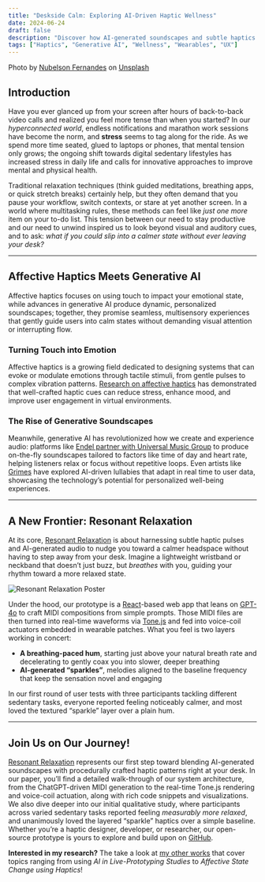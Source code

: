 ```yaml
---
title: "Deskside Calm: Exploring AI-Driven Haptic Wellness"
date: 2024-06-24
draft: false
description: "Discover how AI-generated soundscapes and subtle haptics blend seamlessly to keep you relaxed at your desk, no screens or breaks required!"
tags: ["Haptics", "Generative AI", "Wellness", "Wearables", "UX"]
---
```


Photo by [Nubelson Fernandes](https://unsplash.com/@nublson?utm_content=creditCopyText&utm_medium=referral&utm_source=unsplash) on [Unsplash](https://unsplash.com/photos/woman-in-gray-sweater-covering-her-face-Cc9Yso_xn4I?utm_content=creditCopyText&utm_medium=referral&utm_source=unsplash)

## Introduction

Have you ever glanced up from your screen after hours of back-to-back video calls and realized you feel more tense than when you started? In our *hyperconnected world*, endless notifications and marathon work sessions have become the norm, and **stress** seems to tag along for the ride. As we spend more time seated, glued to laptops or phones, that mental tension only grows; the ongoing shift towards digital sedentary lifestyles has increased stress in daily life and calls for innovative approaches to improve mental and physical health.

Traditional relaxation techniques (think guided meditations, breathing apps, or quick stretch breaks) certainly help, but they often demand that you pause your workflow, switch contexts, or stare at yet another screen. In a world where multitasking rules, these methods can feel like _just one more_ item on your to-do list. This tension between our need to stay productive and our need to unwind inspired us to look beyond visual and auditory cues, and to ask: _what if you could slip into a calmer state without ever leaving your desk?_

---

## Affective Haptics Meets Generative AI

Affective haptics focuses on using touch to impact your emotional state, while advances in generative AI produce dynamic, personalized soundscapes; together, they promise seamless, multisensory experiences that gently guide users into calm states without demanding visual attention or interrupting flow.

### Turning Touch into Emotion

Affective haptics is a growing field dedicated to designing systems that can evoke or modulate emotions through tactile stimuli, from gentle pulses to complex vibration patterns. [Research on affective haptics](https://ieeexplore.ieee.org/document/7320966) has demonstrated that well-crafted haptic cues can reduce stress, enhance mood, and improve user engagement in virtual environments.

### The Rise of Generative Soundscapes

Meanwhile, generative AI has revolutionized how we create and experience audio: platforms like [Endel partner with Universal Music Group](https://pitchfork.com/news/universal-music-group-signs-deal-with-ai-startup-endel) to produce on-the-fly soundscapes tailored to factors like time of day and heart rate, helping listeners relax or focus without repetitive loops. Even artists like [Grimes](https://www.vogue.com/article/grimes-endel-ai-lullaby-sleep-soundscape) have explored AI-driven lullabies that adapt in real time to user data, showcasing the technology’s potential for personalized well-being experiences.

---

## A New Frontier: Resonant Relaxation

At its core, [Resonant Relaxation](https://zenodo.org/records/12549152) is about harnessing subtle haptic pulses and AI-generated audio to nudge you toward a calmer headspace without having to step away from your desk. Imagine a lightweight wristband or neckband that doesn’t just buzz, but _breathes_ with you, guiding your rhythm toward a more relaxed state.

![Resonant Relaxation Poster](poster.png "Resonant Relaxation: Affective State Change via Procedurally Generated Haptics")


Under the hood, our prototype is a [React](https://reactjs.org)-based web app that leans on [GPT-4o](https://openai.com/index/hello-gpt-4o/) to craft MIDI compositions from simple prompts. Those MIDI files are then turned into real-time waveforms via [Tone.js](https://tonejs.github.io) and fed into voice-coil actuators embedded in wearable patches. What you feel is two layers working in concert:

- **A breathing-paced hum**, starting just above your natural breath rate and decelerating to gently coax you into slower, deeper breathing  
- **AI-generated “sparkles”**, melodies aligned to the baseline frequency that keep the sensation novel and engaging

In our first round of user tests with three participants tackling different sedentary tasks, everyone reported feeling noticeably calmer, and most loved the textured “sparkle” layer over a plain hum.

---

## Join Us on Our Journey!

[Resonant Relaxation](https://zenodo.org/records/12549152) represents our first step toward blending AI-generated soundscapes with procedurally crafted haptic patterns right at your desk. In our paper, you’ll find a detailed walk-through of our system architecture, from the ChatGPT-driven MIDI generation to the real-time Tone.js rendering and voice-coil actuation, along with rich code snippets and visualizations. We also dive deeper into our initial qualitative study, where participants across varied sedentary tasks reported feeling _measurably more relaxed_, and unanimously loved the layered “sparkle” haptics over a simple baseline. Whether you’re a haptic designer, developer, or researcher, our open-source prototype is yours to explore and build upon on [GitHub](https://github.com/NesR0M/Resonant-Relaxation-Project).

**Interested in my research?** The take a look at [my other works](https://orcid.org/0000-0002-4730-7865) that cover topics ranging from using *AI in Live-Prototyping Studies* to *Affective State Change using Haptics*! 
